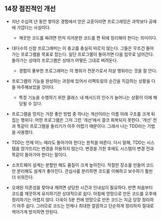 ## 14장 점진적인 개선


- 지난 수십여 년 동안 쌓아온 경험에서 얻은 교훈이라면 프로그래밍은 과학보다 공예에 가깝다는 사실이다.
    - 깨끗한 코드를 짜려면 먼저 지저분한 코드를 짠 뒤에 정리해야 한다는 의미이다.
- 대다수의 신참 프로그래머는 이 충고를 충실히 따르지 않는다. 그들은 무조건 돌아가는 프로그램을 목표로 잡는다. 일단 프로그램이 돌아가면 다음 업무로 넘어간다. 돌아가는 상태의 프로그램은 상태가 어떻든 그대로 버려둔다.
    - 경험이 풍부한 프로그래머는 이 행위가 전문가로서 자살 행위라는 것을 잘 안다.
- 프로그램의 기능을 완성하는 과정에 있어서 리팩토링의 순간을 직감하는 상황을 다들 마주해보았을 것이다.
    - 특정 기능을 수행하기 위한 클래스 내 메서드의 인수가 늘어나는 상황이 이에 해당될 수 있다.

- 프로그램을 망치는 가장 좋은 방법 중 하나는 개선이라는 이름 아래 구조를 크게 뒤집는 행위다. 어떤 프로그램은 그저 그런 ‘개선’에서 결코 회복되지 못한다. ‘개선’ 전과 똑같이 프로그램을 돌리기가 아주 어렵기 때문이다. 그래서 나는 TDD라는 기법을 사용했다.
- TDD는 언제 어느 때라도 돌아가야 한다는 원칙을 따른다. 다시 말해, TDD는 시스템을 망가뜨리는 변경을 허용하지 않는다. 변경을 가한 후에도 시스템이 변경 전과 똑같이 돌아가야 한다는 말이다.

- 소프트웨어 설계는 분할만 해도 품질이 크게 높아진다. 적절한 장소를 만들어 코드만 분리해도 설계가 좋아진다. 관심사를 분리하면 코드를 이해하고 보수하기 훨씬 더 쉬워진다.

- 오래된 의존성을 찾아내 깨려면 상당한 시간과 인내심이 필요하다. 반면 처음부터 코드를 깨끗하게 유지하기란 상대적으로 쉽다. 아침에 엉망으로 만든 코드를 오후에 정리하기는 어렵지 않다. 더욱이 5분 전에 엉망으로 만든 코드는 지금 당장 정리하기 아주 쉽다. 그러므로 코드는 언제나 최대한 깔끔하고 단순하게 정리하자 절대로 썩어가게 방치하면 안된다.
